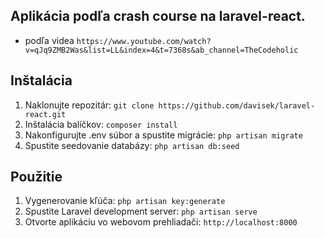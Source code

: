 ## Aplikácia podľa crash course na laravel-react.
- podľa videa `https://www.youtube.com/watch?v=qJq9ZMB2Was&list=LL&index=4&t=7368s&ab_channel=TheCodeholic`

## Inštalácia 
1. Naklonujte repozitár: `git clone https://github.com/davisek/laravel-react.git`
2. Inštalácia balíčkov: `composer install`
3. Nakonfigurujte .env súbor a spustite migrácie: `php artisan migrate`
4. Spustite seedovanie databázy: `php artisan db:seed`

## Použitie
1. Vygenerovanie kľúča: `php artisan key:generate`
2. Spustite Laravel development server: `php artisan serve`
3. Otvorte aplikáciu vo webovom prehliadači: `http://localhost:8000`

